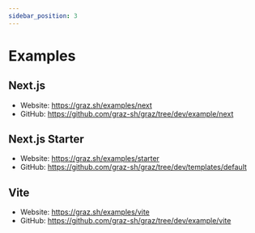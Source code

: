 ```yaml
---
sidebar_position: 3
---
```


# Examples

## Next.js

- Website: https://graz.sh/examples/next
- GitHub: https://github.com/graz-sh/graz/tree/dev/example/next

## Next.js Starter

- Website: https://graz.sh/examples/starter
- GitHub: https://github.com/graz-sh/graz/tree/dev/templates/default

## Vite

- Website: https://graz.sh/examples/vite
- GitHub: https://github.com/graz-sh/graz/tree/dev/example/vite
